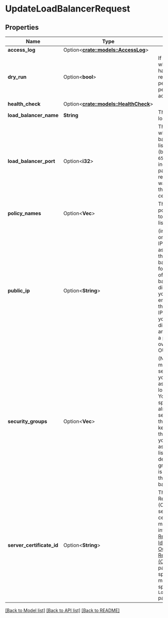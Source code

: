 # UpdateLoadBalancerRequest

## Properties

Name | Type | Description | Notes
------------ | ------------- | ------------- | -------------
**access_log** | Option<[**crate::models::AccessLog**](AccessLog.md)> |  | [optional]
**dry_run** | Option<**bool**> | If true, checks whether you have the required permissions to perform the action. | [optional]
**health_check** | Option<[**crate::models::HealthCheck**](HealthCheck.md)> |  | [optional]
**load_balancer_name** | **String** | The name of the load balancer. | 
**load_balancer_port** | Option<**i32**> | The port on which the load balancer is listening (between `1` and `65535`, both included). This parameter is required if you want to update the server certificate. | [optional]
**policy_names** | Option<**Vec<String>**> | The name of the policy you want to enable for the listener. | [optional]
**public_ip** | Option<**String**> | (internet-facing only) The public IP you want to associate with the load balancer. The former public IP of the load balancer is then disassociated. If you specify an empty string and the former public IP belonged to you, it is disassociated and replaced by a public IP owned by 3DS OUTSCALE. | [optional]
**security_groups** | Option<**Vec<String>**> | (Net only) One or more IDs of security groups you want to assign to the load balancer. You need to specify the already assigned security groups that you want to keep along with the new ones you are assigning. If the list is empty, the default security group of the Net is assigned to the load balancer. | [optional]
**server_certificate_id** | Option<**String**> | The Outscale Resource Name (ORN) of the server certificate. For more information, see [Resource Identifiers > Outscale Resource Names (ORNs)](https://wiki.outscale.net/display/EN/Resource+Identifiers#ResourceIdentifiers-ORNFormat). If this parameter is specified, you must also specify the `LoadBalancerPort` parameter. | [optional]

[[Back to Model list]](../README.md#documentation-for-models) [[Back to API list]](../README.md#documentation-for-api-endpoints) [[Back to README]](../README.md)



